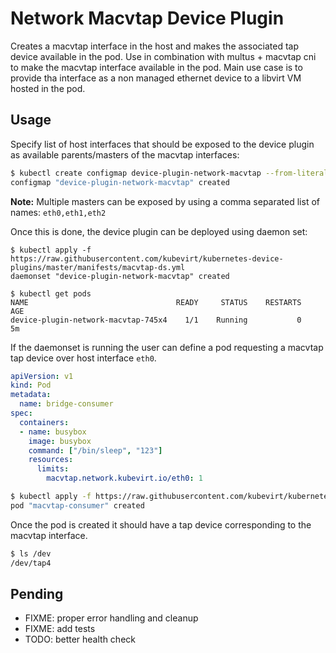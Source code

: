 # Network Macvtap Device Plugin

Creates a macvtap interface in the host and makes the associated tap device
available in the pod. Use in combination with multus + macvtap cni to make the
macvtap interface available in the pod. Main use case is to provide tha
interface as a non managed ethernet device to a libvirt VM hosted in the pod.


## Usage

Specify list of host interfaces that should be exposed to the device plugin as
available parents/masters of the macvtap interfaces:

```bash
$ kubectl create configmap device-plugin-network-macvtap --from-literal=masters="eth0"
configmap "device-plugin-network-macvtap" created
```

**Note:** Multiple masters can be exposed by using a comma separated list of
names: `eth0,eth1,eth2`

Once this is done, the device plugin can be deployed using daemon set:

```
$ kubectl apply -f https://raw.githubusercontent.com/kubevirt/kubernetes-device-plugins/master/manifests/macvtap-ds.yml
daemonset "device-plugin-network-macvtap" created

$ kubectl get pods
NAME                                 READY     STATUS    RESTARTS   AGE
device-plugin-network-macvtap-745x4    1/1    Running           0    5m
```

If the daemonset is running the user can define a pod requesting a macvtap tap
device over host interface `eth0`.

```yaml
apiVersion: v1
kind: Pod
metadata:
  name: bridge-consumer
spec:
  containers:
  - name: busybox
    image: busybox
    command: ["/bin/sleep", "123"]
    resources:
      limits:
        macvtap.network.kubevirt.io/eth0: 1
```

```bash
$ kubectl apply -f https://raw.githubusercontent.com/kubevirt/kubernetes-device-plugins/master/examples/macvtap-consumer.yml
pod "macvtap-consumer" created
```

Once the pod is created it should have a tap device corresponding to the macvtap
interface.

```bash
$ ls /dev
/dev/tap4
```

## Pending

* FIXME: proper error handling and cleanup
* FIXME: add tests
* TODO: better health check
